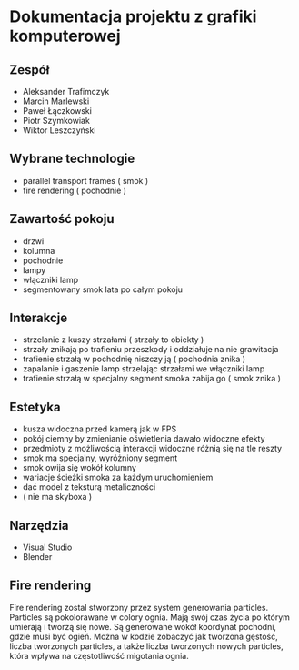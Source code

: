 Dokumentacja projektu z grafiki komputerowej
==========

Zespół
-----
- Aleksander Trafimczyk
- Marcin Marlewski
- Paweł Łączkowski
- Piotr Szymkowiak
- Wiktor Leszczyński

Wybrane technologie
-----
- parallel transport frames ( smok )
- fire rendering ( pochodnie )

Zawartość pokoju
-----
- drzwi
- kolumna
- pochodnie
- lampy
- włączniki lamp
- segmentowany smok lata po całym pokoju

Interakcje
-----
- strzelanie z kuszy strzałami ( strzały to obiekty )
- strzały znikają po trafieniu przeszkody i oddziałuje na nie grawitacja
- trafienie strzałą w pochodnię niszczy ją ( pochodnia znika )
- zapalanie i gaszenie lamp strzelając strzałami we włączniki lamp
- trafienie strzałą w specjalny segment smoka zabija go ( smok znika )

Estetyka
-----
- kusza widoczna przed kamerą jak w FPS
- pokój ciemny by zmienianie oświetlenia dawało widoczne efekty
- przedmioty z możliwością interakcji widoczne różnią się na tle reszty
- smok ma specjalny, wyróżniony segment
- smok owija się wokół kolumny
- wariacje ścieżki smoka za każdym uruchomieniem
- dać model z teksturą metaliczności
- ( nie ma skyboxa )

Narzędzia
-----
- Visual Studio
- Blender

Fire rendering
-----
Fire rendering zostal stworzony przez system generowania particles. Particles są pokolorawane w colory ognia. Mają swój czas życia po którym umierają i tworzą się nowe. Są generowane wokół koordynat pochodni, gdzie musi być ogień. Można w kodzie zobaczyć jak tworzona gęstość, liczba tworzonych particles, a także liczba tworzonych nowych particles, która wpływa na częstotliwość migotania ognia.
